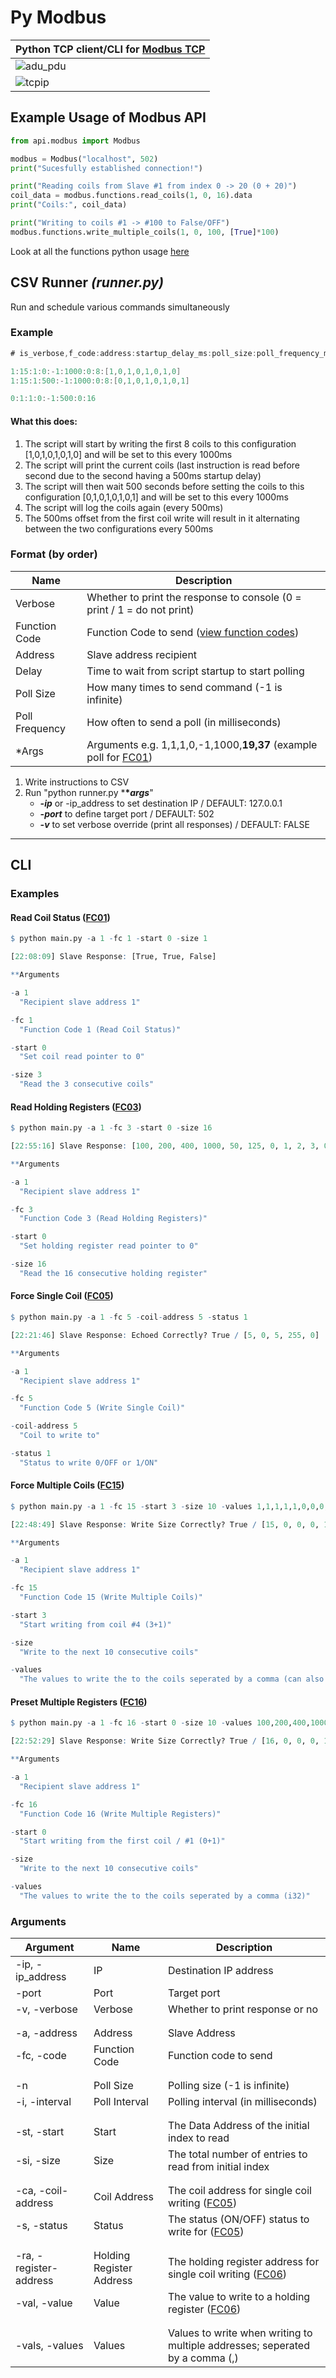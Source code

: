# Py Modbus


|Python TCP client/CLI for [Modbus TCP](https://www.simplymodbus.ca/TCP.htm)|
|-|
|![adu_pdu](https://github.com/joseph-gerald/py-tcp-modbus/assets/73967013/8453c242-effa-4b31-a63d-2c8ad6bade46)|
|![tcpip](https://github.com/joseph-gerald/py-tcp-modbus/assets/73967013/104529ac-7b15-4a99-9dc3-6f5dcea37801)|




## Example Usage of Modbus API
```py
from api.modbus import Modbus

modbus = Modbus("localhost", 502)
print("Sucesfully established connection!")

print("Reading coils from Slave #1 from index 0 -> 20 (0 + 20)")
coil_data = modbus.functions.read_coils(1, 0, 16).data
print("Coils:", coil_data)

print("Writing to coils #1 -> #100 to False/OFF")
modbus.functions.write_multiple_coils(1, 0, 100, [True]*100)
```

Look at all the functions python usage [here](https://github.com/joseph-gerald/py-tcp-modbus/blob/main/modbus/api/function_wrapper.py)

## CSV Runner *(runner.py)*
Run and schedule various commands simultaneously

### Example
```cs
# is_verbose,f_code:address:startup_delay_ms:poll_size:poll_frequency_ms:args...

1:15:1:0:-1:1000:0:8:[1,0,1,0,1,0,1,0]
1:15:1:500:-1:1000:0:8:[0,1,0,1,0,1,0,1]

0:1:1:0:-1:500:0:16
```
#### What this does:
1. The script will start by writing the first 8 coils to this configuration [1,0,1,0,1,0,1,0] and will be set to this every 1000ms
2. The script will print the current coils (last instruction is read before second due to the second having a 500ms startup delay)
3. The script will then wait 500 seconds before setting the coils to this configuration [0,1,0,1,0,1,0,1] and will be set to this every 1000ms
4. The script will log the coils again (every 500ms)
5. The 500ms offset from the first coil write will result in it alternating between the two configurations every 500ms

### Format (by order)

| Name | Description |
|-----|-----|
| Verbose | Whether to print the response to console (0 = print / 1 = do not print) |
| Function Code | Function Code to send ([view function codes](https://www.simplymodbus.ca/FC01.htm)) |
| Address | Slave address recipient |
| Delay | Time to wait from script startup to start polling |
| Poll Size | How many times to send command (-1 is infinite) |
| Poll Frequency | How often to send a poll (in milliseconds) |
| *Args | Arguments e.g. 1,1,1,0,-1,1000,**19,37** (example poll for [FC01](https://www.simplymodbus.ca/FC01.htm)) |

1. Write instructions to CSV
2. Run "python runner.py ***\**args***"
   - ***-ip*** or -ip_address to set destination IP / DEFAULT: 127.0.0.1
   - ***-port*** to define target port / DEFAULT: 502
   - ***-v*** to set verbose override (print all responses) / DEFAULT: FALSE

---
  
## CLI

### Examples
#### Read Coil Status ([FC01](https://www.simplymodbus.ca/FC01.htm))
```r
$ python main.py -a 1 -fc 1 -start 0 -size 1

[22:08:09] Slave Response: [True, True, False]

**Arguments

-a 1
  "Recipient slave address 1"

-fc 1
  "Function Code 1 (Read Coil Status)"

-start 0
  "Set coil read pointer to 0"

-size 3
  "Read the 3 consecutive coils"
```

#### Read Holding Registers ([FC03](https://www.simplymodbus.ca/FC03.htm))
```r
$ python main.py -a 1 -fc 3 -start 0 -size 16

[22:55:16] Slave Response: [100, 200, 400, 1000, 50, 125, 0, 1, 2, 3, 0, 0, 0, 0, 0, 0]

**Arguments

-a 1
  "Recipient slave address 1"

-fc 3
  "Function Code 3 (Read Holding Registers)"

-start 0
  "Set holding register read pointer to 0"

-size 16
  "Read the 16 consecutive holding register"
```

#### Force Single Coil ([FC05](https://www.simplymodbus.ca/FC05.htm))
```r
$ python main.py -a 1 -fc 5 -coil-address 5 -status 1

[22:21:46] Slave Response: Echoed Correctly? True / [5, 0, 5, 255, 0]

**Arguments

-a 1
  "Recipient slave address 1"

-fc 5
  "Function Code 5 (Write Single Coil)"

-coil-address 5
  "Coil to write to"

-status 1
  "Status to write 0/OFF or 1/ON"
```

#### Force Multiple Coils ([FC15](https://www.simplymodbus.ca/FC15.htm))
```r
$ python main.py -a 1 -fc 15 -start 3 -size 10 -values 1,1,1,1,1,0,0,0,0,0

[22:48:49] Slave Response: Write Size Correctly? True / [15, 0, 0, 0, 10]

**Arguments

-a 1
  "Recipient slave address 1"

-fc 15
  "Function Code 15 (Write Multiple Coils)"

-start 3
  "Start writing from coil #4 (3+1)"

-size
  "Write to the next 10 consecutive coils"

-values
  "The values to write the to the coils seperated by a comma (can also be True or False instead of 0s and 1s)"
```

#### Preset Multiple Registers ([FC16](https://www.simplymodbus.ca/FC16.htm))
```r
$ python main.py -a 1 -fc 16 -start 0 -size 10 -values 100,200,400,1000,50,125,0,1,2,3

[22:52:29] Slave Response: Write Size Correctly? True / [16, 0, 0, 0, 10]

**Arguments

-a 1
  "Recipient slave address 1"

-fc 16
  "Function Code 16 (Write Multiple Registers)"

-start 0
  "Start writing from the first coil / #1 (0+1)"

-size
  "Write to the next 10 consecutive coils"

-values
  "The values to write the to the coils seperated by a comma (i32)"
```



### Arguments
| Argument | Name | Description |
|-----|-----| ---- |
| -ip, -ip_address | IP | Destination IP address |
| -port | Port | Target port |
| -v, -verbose | Verbose | Whether to print response or no |
| | |
| | |
| -a, -address | Address | Slave Address |
| -fc, -code | Function Code | Function code to send |
| | |
| | |
| -n | Poll Size | Polling size (-1 is infinite) |
| -i, -interval | Poll Interval | Polling interval (in milliseconds) |
| | |
| | |
| -st, -start | Start | The Data Address of the initial index to read |
| -si, -size | Size | The total number of entries to read from initial index |
| | |
| | |
| -ca, -coil-address | Coil Address | The coil address for single coil writing ([FC05](https://www.simplymodbus.ca/FC05.htm)) |
| -s, -status | Status | The status (ON/OFF) status to write for ([FC05](https://www.simplymodbus.ca/FC05.htm)) |
| | |
| | |
| -ra, -register-address | Holding Register Address | The holding register address for single coil writing ([FC06](https://www.simplymodbus.ca/FC06.htm)) |
| -val, -value | Value | The value to write to a holding register ([FC06](https://www.simplymodbus.ca/FC06.htm)) |
| | |
| | |
| -vals, -values | Values | Values to write when writing to multiple addresses; seperated by a comma (,) |
